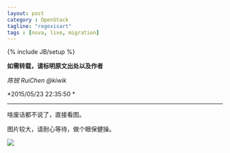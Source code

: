 ```yaml
---
layout: post
category : OpenStack
tagline: "regexisart"
tags : [nova, live, migration]
---
```

{% include JB/setup %}

**如需转载，请标明原文出处以及作者**

*陈锐 RuiChen @kiwik*

*2015/05/23 22:35:50 *

----------

啥废话都不说了，直接看图。

图片较大，请耐心等待，做个眼保健操。

![][1]

[1]: https://raw.github.com/kiwik/kiwik.github.io/master/_posts_images/2015-05-23/Live-migration-kilo-RuiChen.bmp